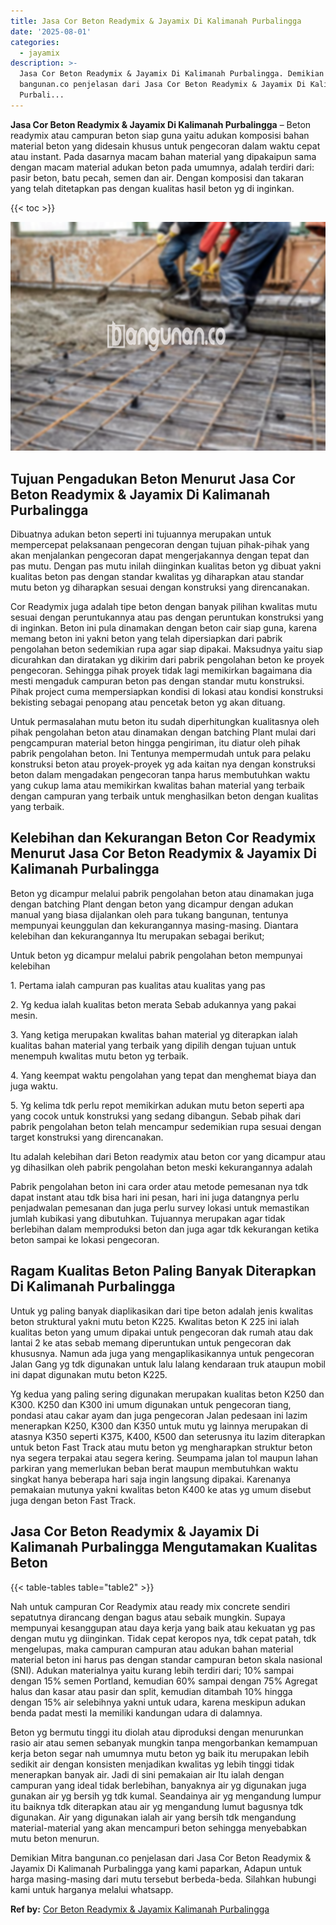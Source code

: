 ```yaml
---
title: Jasa Cor Beton Readymix & Jayamix Di Kalimanah Purbalingga
date: '2025-08-01'
categories:
  - jayamix
description: >-
  Jasa Cor Beton Readymix & Jayamix Di Kalimanah Purbalingga. Demikian Mitra
  bangunan.co penjelasan dari Jasa Cor Beton Readymix & Jayamix Di Kalimanah
  Purbali...
---
```


**Jasa Cor Beton Readymix & Jayamix Di Kalimanah Purbalingga** – Beton readymix atau campuran beton siap guna yaitu adukan komposisi bahan material beton yang didesain khusus untuk pengecoran dalam waktu cepat atau instant. Pada dasarnya macam bahan material yang dipakaipun sama dengan macam material adukan beton pada umumnya, adalah terdiri dari: pasir beton, batu pecah, semen dan air. Dengan komposisi dan takaran yang telah ditetapkan pas dengan kualitas hasil beton yg di inginkan.

{{< toc >}}

![Jasa Cor Beton Readymix & Jayamix Di Kalimanah Purbalingga](/images/jasa-cor-readymix-45.png)

## Tujuan Pengadukan Beton Menurut Jasa Cor Beton Readymix & Jayamix Di Kalimanah Purbalingga

Dibuatnya adukan beton seperti ini tujuannya merupakan untuk mempercepat pelaksanaan pengecoran dengan tujuan pihak-pihak yang akan menjalankan pengecoran dapat mengerjakannya dengan tepat dan pas mutu. Dengan pas mutu inilah diinginkan kualitas beton yg dibuat yakni kualitas beton pas dengan standar kwalitas yg diharapkan atau standar mutu beton yg diharapkan sesuai dengan konstruksi yang direncanakan.

Cor Readymix juga adalah tipe beton dengan banyak pilihan kwalitas mutu sesuai dengan peruntukannya atau pas dengan peruntukan konstruksi yang di inginkan. Beton ini pula dinamakan dengan beton cair siap guna, karena memang beton ini yakni beton yang telah dipersiapkan dari pabrik pengolahan beton sedemikian rupa agar siap dipakai. Maksudnya yaitu siap dicurahkan dan diratakan yg dikirim dari pabrik pengolahan beton ke proyek pengecoran. Sehingga pihak proyek tidak lagi memikirkan bagaimana dia mesti mengaduk campuran beton pas dengan standar mutu konstruksi. Pihak project cuma mempersiapkan kondisi di lokasi atau kondisi konstruksi bekisting sebagai penopang atau pencetak beton yg akan dituang.

Untuk permasalahan mutu beton itu sudah diperhitungkan kualitasnya oleh pihak pengolahan beton atau dinamakan dengan batching Plant mulai dari pengcampuran material beton hingga pengiriman, itu diatur oleh pihak pabrik pengolahan beton. Ini Tentunya mempermudah untuk para pelaku konstruksi beton atau proyek-proyek yg ada kaitan nya dengan konstruksi beton dalam mengadakan pengecoran tanpa harus membutuhkan waktu yang cukup lama atau memikirkan kwalitas bahan material yang terbaik dengan campuran yang terbaik untuk menghasilkan beton dengan kualitas yang terbaik.

## Kelebihan dan Kekurangan Beton Cor Readymix Menurut Jasa Cor Beton Readymix & Jayamix Di Kalimanah Purbalingga

Beton yg dicampur melalui pabrik pengolahan beton atau dinamakan juga dengan batching Plant dengan beton yang dicampur dengan adukan manual yang biasa dijalankan oleh para tukang bangunan, tentunya mempunyai keunggulan dan kekurangannya masing-masing. Diantara kelebihan dan kekurangannya Itu merupakan sebagai berikut;

Untuk beton yg dicampur melalui pabrik pengolahan beton mempunyai kelebihan

1\. Pertama ialah campuran pas kualitas atau kualitas yang pas

2\. Yg kedua ialah kualitas beton merata Sebab adukannya yang pakai mesin.

3\. Yang ketiga merupakan kwalitas bahan material yg diterapkan ialah kualitas bahan material yang terbaik yang dipilih dengan tujuan untuk menempuh kwalitas mutu beton yg terbaik.

4\. Yang keempat waktu pengolahan yang tepat dan menghemat biaya dan juga waktu.

5\. Yg kelima tdk perlu repot memikirkan adukan mutu beton seperti apa yang cocok untuk konstruksi yang sedang dibangun. Sebab pihak dari pabrik pengolahan beton telah mencampur sedemikian rupa sesuai dengan target konstruksi yang direncanakan.

Itu adalah kelebihan dari Beton readymix atau beton cor yang dicampur atau yg dihasilkan oleh pabrik pengolahan beton meski kekurangannya adalah

Pabrik pengolahan beton ini cara order atau metode pemesanan nya tdk dapat instant atau tdk bisa hari ini pesan, hari ini juga datangnya perlu penjadwalan pemesanan dan juga perlu survey lokasi untuk memastikan jumlah kubikasi yang dibutuhkan. Tujuannya merupakan agar tidak berlebihan dalam memproduksi beton dan juga agar tdk kekurangan ketika beton sampai ke lokasi pengecoran.

## Ragam Kualitas Beton Paling Banyak Diterapkan Di Kalimanah Purbalingga

Untuk yg paling banyak diaplikasikan dari tipe beton adalah jenis kwalitas beton struktural yakni mutu beton K225. Kwalitas beton K 225 ini ialah kualitas beton yang umum dipakai untuk pengecoran dak rumah atau dak lantai 2 ke atas sebab memang diperuntukan untuk pengecoran dak khususnya. Namun ada juga yang mengaplikasikannya untuk pengecoran Jalan Gang yg tdk digunakan untuk lalu lalang kendaraan truk ataupun mobil ini dapat digunakan mutu beton K225.

Yg kedua yang paling sering digunakan merupakan kualitas beton K250 dan K300. K250 dan K300 ini umum digunakan untuk pengecoran tiang, pondasi atau cakar ayam dan juga pengecoran Jalan pedesaan ini lazim menerapkan K250, K300 dan K350 untuk mutu yg lainnya merupakan di atasnya K350 seperti K375, K400, K500 dan seterusnya itu lazim diterapkan untuk beton Fast Track atau mutu beton yg mengharapkan struktur beton nya segera terpakai atau segera kering. Seumpama jalan tol maupun lahan parkiran yang memerlukan beban berat maupun membutuhkan waktu singkat hanya beberapa hari saja ingin langsung dipakai. Karenanya pemakaian mutunya yakni kwalitas beton K400 ke atas yg umum disebut juga dengan beton Fast Track.

## Jasa Cor Beton Readymix & Jayamix Di Kalimanah Purbalingga Mengutamakan Kualitas Beton

{{< table-tables table="table2" >}}

Nah untuk campuran Cor Readymix atau ready mix concrete sendiri sepatutnya dirancang dengan bagus atau sebaik mungkin. Supaya mempunyai kesanggupan atau daya kerja yang baik atau kekuatan yg pas dengan mutu yg diinginkan. Tidak cepat keropos nya, tdk cepat patah, tdk mengelupas, maka campuran campuran atau adukan bahan material material beton ini harus pas dengan standar campuran beton skala nasional (SNI). Adukan materialnya yaitu kurang lebih terdiri dari; 10% sampai dengan 15% semen Portland, kemudian 60% sampai dengan 75% Agregat halus dan kasar atau pasir dan split, kemudian ditambah 10% hingga dengan 15% air selebihnya yakni untuk udara, karena meskipun adukan benda padat mesti Ia memiliki kandungan udara di dalamnya.

Beton yg bermutu tinggi itu diolah atau diproduksi dengan menurunkan rasio air atau semen sebanyak mungkin tanpa mengorbankan kemampuan kerja beton segar nah umumnya mutu beton yg baik itu merupakan lebih sedikit air dengan konsisten menjadikan kwalitas yg lebih tinggi tidak menerapkan banyak air. Jadi di sini pemakaian air Itu ialah dengan campuran yang ideal tidak berlebihan, banyaknya air yg digunakan juga gunakan air yg bersih yg tdk kumal. Seandainya air yg mengandung lumpur itu baiknya tdk diterapkan atau air yg mengandung lumut bagusnya tdk digunakan. Air yang digunakan ialah air yang bersih tdk mengandung material-material yang akan mencampuri beton sehingga menyebabkan mutu beton menurun.

Demikian Mitra bangunan.co penjelasan dari Jasa Cor Beton Readymix & Jayamix Di Kalimanah Purbalingga yang kami paparkan, Adapun untuk harga masing-masing dari mutu tersebut berbeda-beda. Silahkan hubungi kami untuk harganya melalui whatsapp.

**Ref by:** [Cor Beton Readymix & Jayamix Kalimanah Purbalingga](https://id.wikipedia.org/wiki/Cor)
